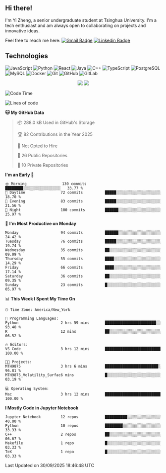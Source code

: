 ## Hi there!

I'm Yi Zheng, a senior undergraduate student at Tsinghua University. I'm a tech enthusiast and am always open to collaborating on projects and innovative ideas.

Feel free to reach me here: [![Gmail Badge](https://img.shields.io/badge/-zhengyi20thu@gmail.com-c14438?style=flat-square&logo=Gmail&logoColor=white&link=mailto:zhengyi20thu@gmail.com)](mailto:zhengyi20thu@gmail.com)
[![Linkedin Badge](https://img.shields.io/badge/-yizheng20-blue?style=flat-square&logo=Linkedin&logoColor=white&link=https://www.linkedin.com/in/yizheng20/)](https://www.linkedin.com/in/yi-zheng-mfe/)

## Technologies

![JavaScript](https://img.shields.io/badge/-JavaScript-black?style=flat-square&logo=javascript)
![Python](https://img.shields.io/badge/-Python-black?style=flat-square&logo=Python)
![React](https://img.shields.io/badge/-React-black?style=flat-square&logo=react)
![Java](https://img.shields.io/badge/-java-E34A86?style=flat-square&logo=java)
![C++](https://img.shields.io/badge/-C++-00599C?style=flat-square&logo=c)
![TypeScript](https://img.shields.io/badge/-TypeScript-007ACC?style=flat-square&logo=typescript)
![PostgreSQL](https://img.shields.io/badge/-PostgreSQL-336791?style=flat-square&logo=postgresql)
![MySQL](https://img.shields.io/badge/-MySQL-black?style=flat-square&logo=mysql)
![Docker](https://img.shields.io/badge/-Docker-black?style=flat-square&logo=docker)
![Git](https://img.shields.io/badge/-Git-black?style=flat-square&logo=git)
![GitHub](https://img.shields.io/badge/-GitHub-181717?style=flat-square&logo=github)
![GitLab](https://img.shields.io/badge/-GitLab-FCA121?style=flat-square&logo=gitlab)

<p align="center">
    <img src = "https://github-readme-stats.vercel.app/api?username=Zheng-Yi-git&show_icons=true&theme=yeblu&hide_border=true&count_private=true">
    <img src = "https://github-readme-stats.vercel.app/api/top-langs/?username=Zheng-Yi-git&hide=html,css&theme=yeblu&layout=compact&hide_border=true&count_private=true&langs_count=8">
</p>

<!--START_SECTION:waka-->
![Code Time](http://img.shields.io/badge/Code%20Time-1%2C361%20hrs%2052%20mins-blue)

![Lines of code](https://img.shields.io/badge/From%20Hello%20World%20I%27ve%20Written-2.8%20million%20lines%20of%20code-blue)

**🐱 My GitHub Data** 

> 📦 288.0 kB Used in GitHub's Storage 
 > 
> 🏆 82 Contributions in the Year 2025
 > 
> 🚫 Not Opted to Hire
 > 
> 📜 26 Public Repositories 
 > 
> 🔑 10 Private Repositories 
 > 
**I'm an Early 🐤** 

```text
🌞 Morning                130 commits         ████████░░░░░░░░░░░░░░░░░   33.77 % 
🌆 Daytime                72 commits          █████░░░░░░░░░░░░░░░░░░░░   18.70 % 
🌃 Evening                83 commits          █████░░░░░░░░░░░░░░░░░░░░   21.56 % 
🌙 Night                  100 commits         ██████░░░░░░░░░░░░░░░░░░░   25.97 % 
```
📅 **I'm Most Productive on Monday** 

```text
Monday                   94 commits          ██████░░░░░░░░░░░░░░░░░░░   24.42 % 
Tuesday                  76 commits          █████░░░░░░░░░░░░░░░░░░░░   19.74 % 
Wednesday                35 commits          ██░░░░░░░░░░░░░░░░░░░░░░░   09.09 % 
Thursday                 55 commits          ████░░░░░░░░░░░░░░░░░░░░░   14.29 % 
Friday                   66 commits          ████░░░░░░░░░░░░░░░░░░░░░   17.14 % 
Saturday                 36 commits          ██░░░░░░░░░░░░░░░░░░░░░░░   09.35 % 
Sunday                   23 commits          █░░░░░░░░░░░░░░░░░░░░░░░░   05.97 % 
```


📊 **This Week I Spent My Time On** 

```text
🕑︎ Time Zone: America/New_York

💬 Programming Languages: 
Python                   2 hrs 59 mins       ███████████████████████░░   93.48 % 
R                        12 mins             ██░░░░░░░░░░░░░░░░░░░░░░░   06.52 % 

🔥 Editors: 
VS Code                  3 hrs 12 mins       █████████████████████████   100.00 % 

🐱‍💻 Projects: 
MTH9875                  3 hrs 6 mins        ████████████████████████░   96.81 % 
MTH9875_Volatility_Surfac6 mins              █░░░░░░░░░░░░░░░░░░░░░░░░   03.19 % 

💻 Operating System: 
Mac                      3 hrs 12 mins       █████████████████████████   100.00 % 
```

**I Mostly Code in Jupyter Notebook** 

```text
Jupyter Notebook         12 repos            ██████████░░░░░░░░░░░░░░░   40.00 % 
Python                   10 repos            ████████░░░░░░░░░░░░░░░░░   33.33 % 
C++                      2 repos             ██░░░░░░░░░░░░░░░░░░░░░░░   06.67 % 
Makefile                 1 repo              █░░░░░░░░░░░░░░░░░░░░░░░░   03.33 % 
TeX                      1 repo              █░░░░░░░░░░░░░░░░░░░░░░░░   03.33 % 
```




 Last Updated on 30/09/2025 18:46:48 UTC
<!--END_SECTION:waka-->
